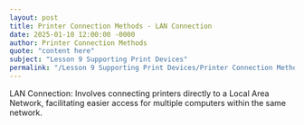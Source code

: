 ```yaml
---
layout: post
title: Printer Connection Methods - LAN Connection
date: 2025-01-10 12:00:00 -0000
author: Printer Connection Methods
quote: "content here"
subject: "Lesson 9 Supporting Print Devices"
permalink: "/Lesson 9 Supporting Print Devices/Printer Connection Methods/Printer Connection Methods - LAN Connection"
---
```


LAN Connection: Involves connecting printers directly to a Local Area Network, facilitating easier access for multiple computers within the same network.

